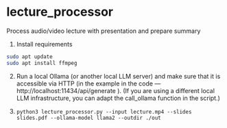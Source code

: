 # lecture_processor
Process audio/video lecture with presentation and prepare summary

1. Install requirements
``` bash
sudo apt update
sudo apt install ffmpeg
```

2. Run a local Ollama (or another local LLM server) and make sure that it is accessible via HTTP (in the example in the code — http://localhost:11434/api/generate ).
(If you are using a different local LLM infrastructure, you can adapt the call_ollama function in the script.)

3. `python3 lecture_processor.py --input lecture.mp4 --slides slides.pdf --ollama-model llama2 --outdir ./out
`

